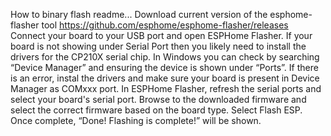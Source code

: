 How to binary flash readme...
Download current version of the esphome-flasher tool
https://github.com/esphome/esphome-flasher/releases
Connect your board to your USB port and open ESPHome Flasher.
If your board is not showing under Serial Port then you likely need to install the drivers for the CP210X serial chip. In Windows you can check by searching “Device Manager” and ensuring the device is shown under “Ports”.
If there is an error, instal the drivers and make sure your board is present in Device Manager as COMxxx port.
In ESPHome Flasher, refresh the serial ports and select your board's serial port.
Browse to the downloaded firmware and select the correct firmware based on the board type.
Select Flash ESP.
Once complete, “Done! Flashing is complete!” will be shown.
